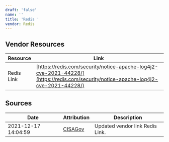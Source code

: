 ```yaml
---
draft: 'false'
name: ''
title: 'Redis '
vendor: Redis
---
```


## Vendor Resources
| Resource | Link |
| --- | --- |
| Redis Link | [https://redis.com/security/notice-apache-log4j2-cve-2021-44228/](https://redis.com/security/notice-apache-log4j2-cve-2021-44228/) |



## Sources
| Date | Attribution | Description |
| --- | --- | --- |
| 2021-12-17 14:04:59 | [CISAGov](https://raw.githubusercontent.com/cisagov/log4j-affected-db/develop/README.md) | Updated vendor link Redis Link.  |
